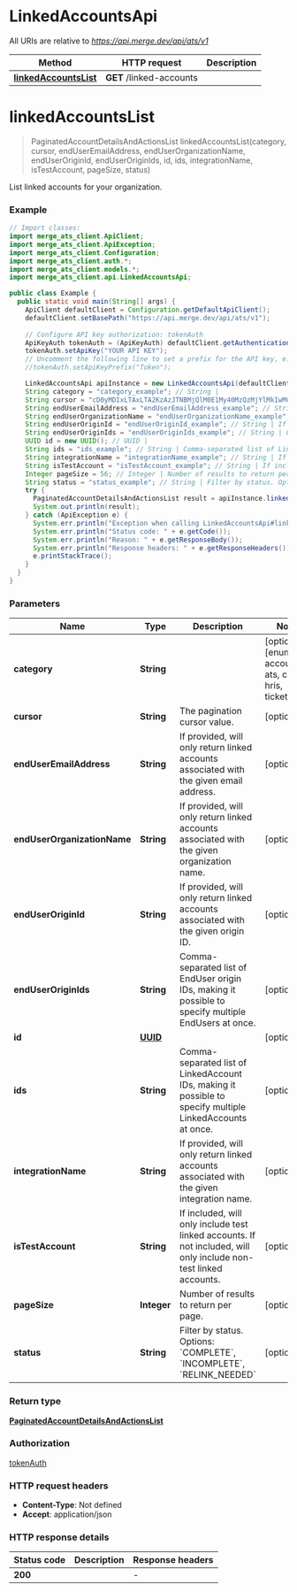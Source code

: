 # LinkedAccountsApi

All URIs are relative to *https://api.merge.dev/api/ats/v1*

Method | HTTP request | Description
------------- | ------------- | -------------
[**linkedAccountsList**](LinkedAccountsApi.md#linkedAccountsList) | **GET** /linked-accounts | 


<a name="linkedAccountsList"></a>
# **linkedAccountsList**
> PaginatedAccountDetailsAndActionsList linkedAccountsList(category, cursor, endUserEmailAddress, endUserOrganizationName, endUserOriginId, endUserOriginIds, id, ids, integrationName, isTestAccount, pageSize, status)



List linked accounts for your organization.

### Example
```java
// Import classes:
import merge_ats_client.ApiClient;
import merge_ats_client.ApiException;
import merge_ats_client.Configuration;
import merge_ats_client.auth.*;
import merge_ats_client.models.*;
import merge_ats_client.api.LinkedAccountsApi;

public class Example {
  public static void main(String[] args) {
    ApiClient defaultClient = Configuration.getDefaultApiClient();
    defaultClient.setBasePath("https://api.merge.dev/api/ats/v1");
    
    // Configure API key authorization: tokenAuth
    ApiKeyAuth tokenAuth = (ApiKeyAuth) defaultClient.getAuthentication("tokenAuth");
    tokenAuth.setApiKey("YOUR API KEY");
    // Uncomment the following line to set a prefix for the API key, e.g. "Token" (defaults to null)
    //tokenAuth.setApiKeyPrefix("Token");

    LinkedAccountsApi apiInstance = new LinkedAccountsApi(defaultClient);
    String category = "category_example"; // String | 
    String cursor = "cD0yMDIxLTAxLTA2KzAzJTNBMjQlM0E1My40MzQzMjYlMkIwMCUzQTAw"; // String | The pagination cursor value.
    String endUserEmailAddress = "endUserEmailAddress_example"; // String | If provided, will only return linked accounts associated with the given email address.
    String endUserOrganizationName = "endUserOrganizationName_example"; // String | If provided, will only return linked accounts associated with the given organization name.
    String endUserOriginId = "endUserOriginId_example"; // String | If provided, will only return linked accounts associated with the given origin ID.
    String endUserOriginIds = "endUserOriginIds_example"; // String | Comma-separated list of EndUser origin IDs, making it possible to specify multiple EndUsers at once.
    UUID id = new UUID(); // UUID | 
    String ids = "ids_example"; // String | Comma-separated list of LinkedAccount IDs, making it possible to specify multiple LinkedAccounts at once.
    String integrationName = "integrationName_example"; // String | If provided, will only return linked accounts associated with the given integration name.
    String isTestAccount = "isTestAccount_example"; // String | If included, will only include test linked accounts. If not included, will only include non-test linked accounts.
    Integer pageSize = 56; // Integer | Number of results to return per page.
    String status = "status_example"; // String | Filter by status. Options: `COMPLETE`, `INCOMPLETE`, `RELINK_NEEDED`
    try {
      PaginatedAccountDetailsAndActionsList result = apiInstance.linkedAccountsList(category, cursor, endUserEmailAddress, endUserOrganizationName, endUserOriginId, endUserOriginIds, id, ids, integrationName, isTestAccount, pageSize, status);
      System.out.println(result);
    } catch (ApiException e) {
      System.err.println("Exception when calling LinkedAccountsApi#linkedAccountsList");
      System.err.println("Status code: " + e.getCode());
      System.err.println("Reason: " + e.getResponseBody());
      System.err.println("Response headers: " + e.getResponseHeaders());
      e.printStackTrace();
    }
  }
}
```

### Parameters

Name | Type | Description  | Notes
------------- | ------------- | ------------- | -------------
 **category** | **String**|  | [optional] [enum: accounting, ats, crm, hris, ticketing]
 **cursor** | **String**| The pagination cursor value. | [optional]
 **endUserEmailAddress** | **String**| If provided, will only return linked accounts associated with the given email address. | [optional]
 **endUserOrganizationName** | **String**| If provided, will only return linked accounts associated with the given organization name. | [optional]
 **endUserOriginId** | **String**| If provided, will only return linked accounts associated with the given origin ID. | [optional]
 **endUserOriginIds** | **String**| Comma-separated list of EndUser origin IDs, making it possible to specify multiple EndUsers at once. | [optional]
 **id** | [**UUID**](.md)|  | [optional]
 **ids** | **String**| Comma-separated list of LinkedAccount IDs, making it possible to specify multiple LinkedAccounts at once. | [optional]
 **integrationName** | **String**| If provided, will only return linked accounts associated with the given integration name. | [optional]
 **isTestAccount** | **String**| If included, will only include test linked accounts. If not included, will only include non-test linked accounts. | [optional]
 **pageSize** | **Integer**| Number of results to return per page. | [optional]
 **status** | **String**| Filter by status. Options: &#x60;COMPLETE&#x60;, &#x60;INCOMPLETE&#x60;, &#x60;RELINK_NEEDED&#x60; | [optional]

### Return type

[**PaginatedAccountDetailsAndActionsList**](PaginatedAccountDetailsAndActionsList.md)

### Authorization

[tokenAuth](../README.md#tokenAuth)

### HTTP request headers

 - **Content-Type**: Not defined
 - **Accept**: application/json

### HTTP response details
| Status code | Description | Response headers |
|-------------|-------------|------------------|
**200** |  |  -  |


